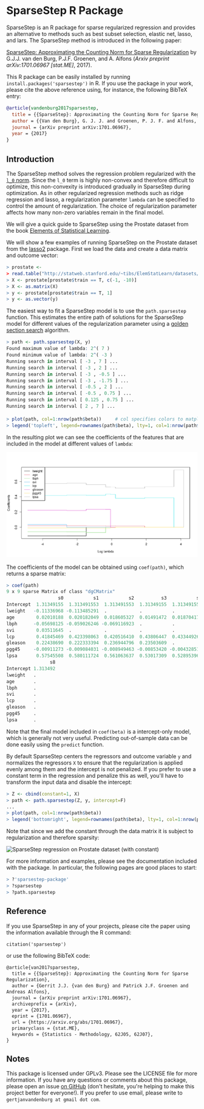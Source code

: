 # SparseStep R Package

SparseStep is an R package for sparse regularized regression and provides an 
alternative to methods such as best subset selection, elastic net, lasso, and 
lars. The SparseStep method is introduced in the following paper:

[SparseStep: Approximating the Counting Norm for Sparse 
Regularization](https://arxiv.org/abs/1701.06967) by G.J.J. van den Burg, 
P.J.F. Groenen, and A. Alfons (*Arxiv preprint arXiv:1701.06967 [stat.ME]*, 
2017).

This R package can be easily installed by running 
``install.packages('sparsestep')`` in R. If you use the package in your work, 
please cite the above reference using, for instance, the following BibTeX 
entry:

```bibtex
@article{vandenburg2017sparsestep,
  title = {{SparseStep}: Approximating the Counting Norm for Sparse Regularization},
  author = {{Van den Burg}, G. J. J. and Groenen, P. J. F. and Alfons, A.},
  journal = {arXiv preprint arXiv:1701.06967},
  year = {2017}
}
```

## Introduction

The SparseStep method solves the regression problem regularized with the 
[`l_0` norm](https://en.wikipedia.org/wiki/Lp_space#When_p_=_0). Since the 
`l_0` term is highly non-convex and therefore difficult to optimize, this 
non-convexity is introduced gradually in SparseStep during optimization. As in 
other regularized regression methods such as ridge regression and lasso, a 
regularization parameter ``lambda`` can be specified to control the amount of 
regularization.  The choice of regularization parameter affects how many 
non-zero variables remain in the final model.

We will give a quick guide to SparseStep using the Prostate dataset from the 
book [Elements of Statistical 
Learning](https://web.stanford.edu/~hastie/ElemStatLearn/). 

We will show a few examples of running SparseStep on the Prostate dataset from 
the [lasso2](https://cran.r-project.org/web/packages/lasso2/index.html) 
package. First we load the data and create a data matrix and outcome vector:

```r
> prostate <- 
> read.table("http://statweb.stanford.edu/~tibs/ElemStatLearn/datasets/prostate.data")
> X <- prostate[prostate$train == T, c(-1, -10)]
> X <- as.matrix(X)
> y <- prostate[prostate$train == T, 1]
> y <- as.vector(y)
```

The easiest way to fit a SparseStep model is to use the ``path.sparsestep`` 
function. This estimates the entire path of solutions for the SparseStep model 
for different values of the regularization parameter using a [golden section 
search](https://en.wikipedia.org/wiki/Golden-section_search) algorithm.

```r
> path <- path.sparsestep(X, y)
Found maximum value of lambda: 2^( 7 )
Found minimum value of lambda: 2^( -3 )
Running search in interval [ -3 , 7 ] ...
Running search in interval [ -3 , 2 ] ...
Running search in interval [ -3 , -0.5 ] ...
Running search in interval [ -3 , -1.75 ] ...
Running search in interval [ -0.5 , 2 ] ...
Running search in interval [ -0.5 , 0.75 ] ...
Running search in interval [ 0.125 , 0.75 ] ...
Running search in interval [ 2 , 7 ] ...

> plot(path, col=1:nrow(path$beta))     # col specifies colors to matplot
> legend('topleft', legend=rownames(path$beta), lty=1, col=1:nrow(path$beta))
```

In the resulting plot we can see the coefficients of the features that are 
included in the model at different values of ``lambda``:

![SparseStep regression on Prostate dataset](./.github/images/sparsestep_prostate_1.png)

The coefficients of the model can be obtained using ``coef(path)``, which 
returns a sparse matrix:

```r
> coef(path)
9 x 9 sparse Matrix of class "dgCMatrix"
                   s0           s1           s2          s3           s4         s5        s6       s7
Intercept  1.31349155  1.313491553  1.313491553  1.31349155  1.313491553 1.31349155 1.3134916 1.313492
lweight   -0.11336968 -0.113485291  .            .           .           .          .         .
age        0.02010188  0.020182049  0.018605327  0.01491472  0.018704172 0.01623212 .         .
lbph      -0.05698125 -0.059026246 -0.069116923  .           .           .          .         .
svi        0.03511645  .            .            .           .           .          .         .
lcp        0.41845469  0.423398063  0.420516410  0.43806447  0.433449263 0.38174743 0.3887863 .
gleason    0.22438690  0.222333394  0.236944796  0.23503609  .           .          .         .
pgg45     -0.00911273 -0.009084031 -0.008949463 -0.00853420 -0.004328518 .          .         .
lpsa       0.57545508  0.580111724  0.561063637  0.53017309  0.528953966 0.51473225 0.5336907 0.754266
                s8
Intercept 1.313492
lweight   .
age       .
lbph      .
svi       .
lcp       .
gleason   .
pgg45     .
lpsa      .
```

Note that the final model included in ``coef(beta)`` is a intercept-only 
model, which is generally not very useful. Predicting out-of-sample data can 
be done easily using the ``predict`` function.

By default SparseStep centers the regressors and outcome variable ``y`` and 
normalizes the regressors ``X`` to ensure that the regularization is applied 
evenly among them and the intercept is not penalized. If you prefer to use a 
constant term in the regression and penalize this as well, you'll have to 
transform the input data and disable the intercept:

```r
> Z <- cbind(constant=1, X)
> path <- path.sparsestep(Z, y, intercept=F)
...
> plot(path, col=1:nrow(path$beta))
> legend('bottomright', legend=rownames(path$beta), lty=1, col=1:nrow(path$beta))
```

Note that since we add the constant through the data matrix it is subject to 
regularization and therefore sparsity:

![SparseStep regression on Prostate dataset (with 
constant)](./.github/images/sparsestep_prostate_2.png)

For more information and examples, please see the documentation included with 
the package. In particular, the following pages are good places to start:

```r
> ?'sparsestep-package'
> ?sparsestep
> ?path.sparsestep
```

## Reference

If you use SparseStep in any of your projects, please cite the paper using the 
information available through the R command:

    citation('sparsestep')

or use the following BibTeX code:

    @article{van2017sparsestep,
      title = {{SparseStep}: Approximating the Counting Norm for Sparse Regularization},
      author = {Gerrit J.J. {van den Burg} and Patrick J.F. Groenen and Andreas Alfons},
      journal = {arXiv preprint arXiv:1701.06967},
      archiveprefix = {arXiv},
      year = {2017},
      eprint = {1701.06967},
      url = {https://arxiv.org/abs/1701.06967},
      primaryclass = {stat.ME},
      keywords = {Statistics - Methodology, 62J05, 62J07},
    }

## Notes

This package is licensed under GPLv3. Please see the LICENSE file for more 
information. If you have any questions or comments about this package, please 
open an issue [on GitHub](https://github.com/GjjvdBurg/sparsestep) (don't 
hesitate, you're helping to make this project better for everyone!). If you 
prefer to use email, please write to ``gertjanvandenburg at gmail dot com``.
